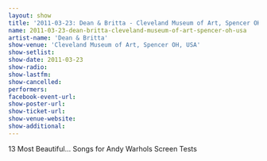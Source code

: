```yaml
---
layout: show
title: '2011-03-23: Dean & Britta - Cleveland Museum of Art, Spencer OH, USA'
name: 2011-03-23-dean-britta-cleveland-museum-of-art-spencer-oh-usa
artist-name: 'Dean & Britta'
show-venue: 'Cleveland Museum of Art, Spencer OH, USA'
show-setlist: 
show-date: 2011-03-23
show-radio: 
show-lastfm: 
show-cancelled: 
performers: 
facebook-event-url: 
show-poster-url: 
show-ticket-url: 
show-venue-website: 
show-additional: 
---
```


13 Most Beautiful... Songs for Andy Warhols Screen Tests